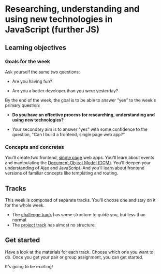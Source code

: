 # Researching, understanding and using new technologies in JavaScript (further JS)

## Learning objectives

### Goals for the week

Ask yourself the same two questions:

* Are you having fun?

* Are you a better developer than you were yesterday?

By the end of the week, the goal is to be able to answer "yes" to the week's primary question:

* **Do you have an effective process for researching, understanding and using new technologies?**

* Your secondary aim is to answer "yes" with some confidence to the question, "Can I build a frontend, single page web app?"

### Concepts and concretes

You'll create two frontend, [single page](https://msdn.microsoft.com/en-gb/magazine/dn463786.aspx) web apps.  You'll learn about events and manipulating the [Document Object Model (DOM)](https://developer.mozilla.org/en-US/docs/Web/API/Document_Object_Model/Introduction).  You'll deepen your understanding of Ajax and JavaScript.  And you'll learn about frontend versions of familiar concepts like templating and routing.

## Tracks

This week is composed of separate tracks.  You'll choose one and stay on it for the whole week.

* The [challenge track](00_challenge_track.md) has some structure to guide you, but less than normal.
* The [project track](project_track.md) has almost no structure.

## Get started

Have a look at the materials for each track.  Choose which one you want to do.  Once you get your pair or group assignment, you can get started.

It's going to be exciting!
